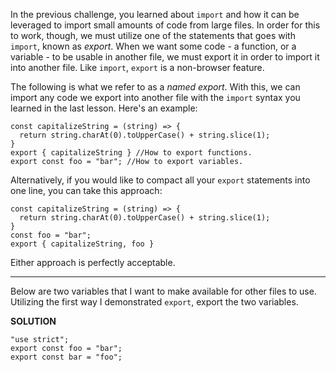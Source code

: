 In the previous challenge, you learned about `import` and how it can be leveraged to import small amounts of code from large files. In order for this to work, though, we must utilize one of the statements that goes with `import`, known as *export*. When we want some code - a function, or a variable - to be usable in another file, we must export it in order to import it into another file. Like `import`, `export` is a non-browser feature.

The following is what we refer to as a *named export*. With this, we can import any code we export into another file with the `import` syntax you learned in the last lesson. Here's an example:

```
const capitalizeString = (string) => {
  return string.charAt(0).toUpperCase() + string.slice(1);
}
export { capitalizeString } //How to export functions.
export const foo = "bar"; //How to export variables.
```

Alternatively, if you would like to compact all your `export` statements into one line, you can take this approach:

```
const capitalizeString = (string) => {
  return string.charAt(0).toUpperCase() + string.slice(1);
}
const foo = "bar";
export { capitalizeString, foo }
```

Either approach is perfectly acceptable.

---

Below are two variables that I want to make available for other files to use. Utilizing the first way I demonstrated `export`, export the two variables.

**SOLUTION**

```
"use strict";
export const foo = "bar";
export const bar = "foo";
```
